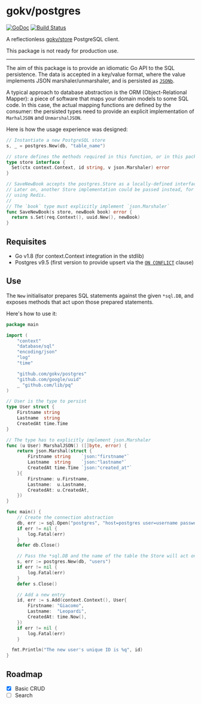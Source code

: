 # gokv/postgres
[![GoDoc](https://godoc.org/github.com/gokv/postgres?status.svg)](https://godoc.org/github.com/gokv/postgres)
[![Build Status](https://travis-ci.org/gokv/postgres.svg?branch=master)](https://travis-ci.org/gokv/postgres)


A reflectionless [gokv/store](https://github.com/gokv/store) PostgreSQL client.

This package is not ready for production use.

---

The aim of this package is to provide an idiomatic Go API to the SQL persistence. The data is accepted in a key/value format, where the value implements JSON marshaler/unmarshaler, and is persisted as [`JSONb`](https://www.postgresql.org/docs/10/static/datatype-json.html).

A typical approach to database abstraction is the ORM (Object-Relational Mapper): a piece of software that maps your domain models to some SQL code. In this case, the actual mapping functions are defined by the consumer: the persisted types need to provide an explicit implementation of `MarhalJSON` and `UnmarshalJSON`.

Here is how the usage experience was designed:

```Go
// Instantiate a new PostgreSQL store
s, _ = postgres.New(db, "table_name")

// store defines the methods required in this function, or in this package.
type store interface {
  Set(ctx context.Context, id string, v json.Marshaler) error
}

// SaveNewBook accepts the postgres.Store as a locally-defined interface.
// Later on, another Store implementation could be passed instead, for example
// using Redis.
//
// The `book` type must explicitly implement `json.Marshaler`
func SaveNewBook(s store, newBook book) error {
  return s.Set(req.Context(), uuid.New(), newBook)
}
```

## Requisites

- Go v1.8 (for context.Context integration in the stdlib)
- Postgres v9.5 (first version to provide upsert via the [`ON CONFLICT`](https://www.postgresql.org/docs/9.5/static/sql-insert.html#SQL-ON-CONFLICT) clause)

## Use

The `New` initialisator prepares SQL statements against the given `*sql.DB`, and exposes methods that act upon those prepared statements.

Here's how to use it:

```Go
package main

import (
	"context"
	"database/sql"
	"encoding/json"
	"log"
	"time"

	"github.com/gokv/postgres"
	"github.com/google/uuid"
	_ "github.com/lib/pq"
)

// User is the type to persist
type User struct {
	Firstname string
	Lastname  string
	CreatedAt time.Time
}

// The type has to explicitly implement json.Marshaler
func (u User) MarshalJSON() ([]byte, error) {
	return json.Marshal(struct {
		Firstname string    `json:"firstname"`
		Lastname  string    `json:"lastname"`
		CreatedAt time.Time `json:"created_at"`
	}{
		Firstname: u.Firstname,
		Lastname:  u.Lastname,
		CreatedAt: u.CreatedAt,
	})
}

func main() {
	// Create the connection abstraction
	db, err := sql.Open("postgres", "host=postgres user=username password=secret dbname=store")
	if err != nil {
		log.Fatal(err)
	}
	defer db.Close()

	// Pass the *sql.DB and the name of the table the Store will act on
	s, err := postgres.New(db, "users")
	if err != nil {
		log.Fatal(err)
	}
	defer s.Close()

	// Add a new entry
	id, err := s.Add(context.Context(), User{
		Firstname: "Giacomo",
		Lastname:  "Leopardi",
		CreatedAt: time.Now(),
	})
	if err != nil {
		log.Fatal(err)
	}

  fmt.Println("The new user's unique ID is %q", id)
}
```

## Roadmap

* [x] Basic CRUD
* [ ] Search
